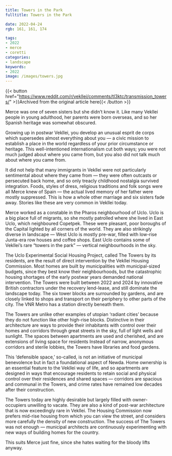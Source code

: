 ```yaml
---
title: Towers in the Park
fulltitle: Towers in the Park

date: 2022-04-24
rgb: 161, 161, 174

tags:
- 2022
- merce
- coretti
categories:
- landscape
keywords:
- 2022
image: /images/towers.jpg
---
```


{{< button href="https://www.reddit.com/r/vekllei/comments/tl3ktc/transmission_towers/" >}}Archived from the original article here{{< /button >}}

Merce was one of seven sisters but she didn’t know it. Like many Vekllei people in young adulthood, her parents were born overseas, and so her Spanish heritage was somewhat obscured. 

Growing up in postwar Vekllei, you develop an unusual esprit de corps which supersedes almost everything about you — a civic mission to establish a place in the world regardless of your prior circumstance or heritage. This well-intentioned internationalism cut both ways; you were not much judged about where you came from, but you also did not talk much about where you came from. 

It did not help that many immigrants in Vekllei were not particularly sentimental about where they came from — they were often outcasts or persecuted back home, and so only treacly childhood nostalgia survived integration. Foods, styles of dress, religious traditions and folk songs were all Merce knew of Spain — the actual lived memory of her father were mostly suppressed. This is how a whole other marriage and six sisters fade away. Stories like these are very common in Vekllei today.

Merce worked as a constable in the Pharos neighbourhood of Uclo. Uclo is a big place full of migrants, so she mostly patrolled where she lived in East Uclo, which neighboured Copetpek. These were pleasant, poor boroughs of the Capital lighted by all corners of the world. They are also strikingly diverse in landscape — West Uclo is mostly pre-war, filled with low-rise Junta-era row houses and coffee shops. East Uclo contains some of Vekllei’s rare “towers in the park” — vertical neighbourhoods in the sky. 

The Uclo Experimental Social Housing Project, called The Towers by its residents, are the result of direct intervention by the Vekllei Housing Commission. Most homes are built by municipalities with municipal-sized budgets, since they best know their neighbourhoods, but the catastrophic housing shortages of the early postwar years demanded national intervention. The Towers were built between 2022 and 2024 by innovative British contractors under the recovery lend-lease, and still dominate the landscape today. The six tower blocks are surrounded by gardens, and are closely linked to shops and transport on their periphery to other parts of the city. The VNR Metro has a station directly beneath them.

The Towers are unlike other examples of utopian ‘radiant cities’ because they do not function like other high-rise blocks. Distinctive in their architecture are ways to provide their inhabitants with control over their homes and corridors through great streets in the sky, full of light wells and sunlight. The spaces between apartments are used and cherished, and are extensions of living space for residents Instead of narrow, anonymous corridors and sterile lobbies, the Towers have libraries and food gardens.

This ‘defensible space,’ so-called, is not an initiative of municipal benevolence but in fact a foundational aspect of Newda. Home ownership is an essential feature to the Vekllei way of life, and so apartments are designed in ways that encourage residents to retain social and physical control over their residences and shared spaces — corridors are spacious and communal in the Towers, and crime rates have remained low decades after their construction.

The Towers today are highly desirable but largely filled with owner-occupiers unwilling to vacate. They are also a kind of post-war architecture that is now exceedingly rare in Vekllei. The Housing Commission now prefers mid-rise housing from which you can view the street, and considers more carefully the density of new construction. The success of The Towers was not enough — municipal architects are continuously experimenting with new ways of building homes for the country.

This suits Merce just fine, since she hates waiting for the bloody lifts anyway.